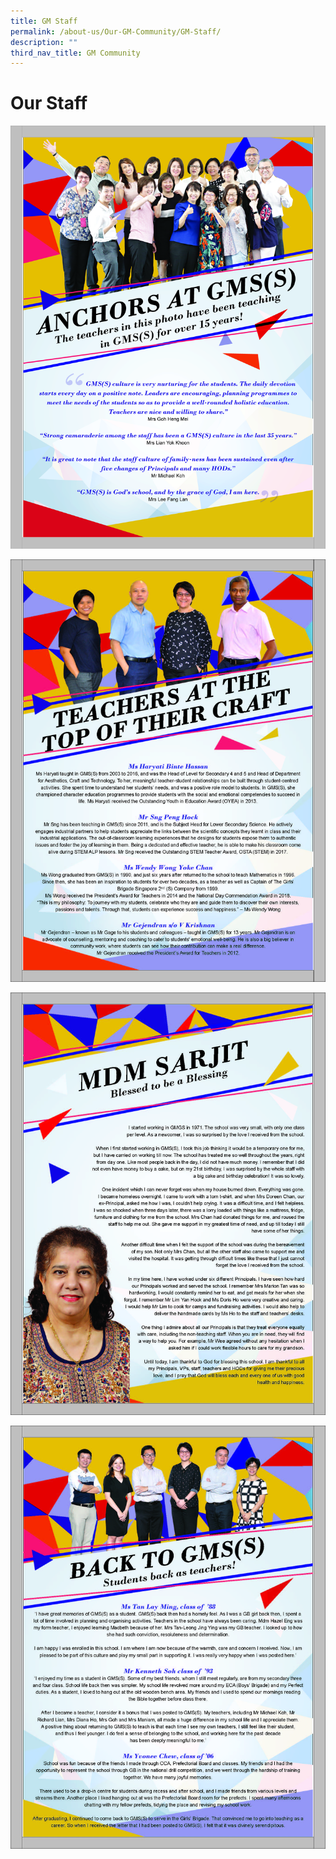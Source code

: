```yaml
---
title: GM Staff
permalink: /about-us/Our-GM-Community/GM-Staff/
description: ""
third_nav_title: GM Community
---
```




# **Our Staff**

![](/images/GMSS_A3-Posters_Our-Staff_ver2_Page_1-1.jpg)

![](/images/GMSS_A3-Posters_Our-Staff_ver2_Page_2.jpg)

![](/images/GMSS_A3-Posters_Our-Staff_ver2_Page_3.jpg)

![](/images/GMSS_A3-Posters_Our-Staff_ver2_Page_4.jpg)